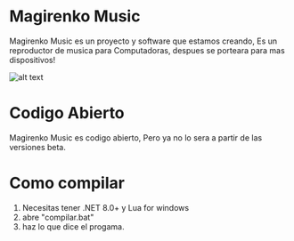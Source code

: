 # Magirenko Music
Magirenko Music es un proyecto y software que estamos creando, Es un reproductor de musica para Computadoras, despues se porteara para mas dispositivos!

![alt text](https://i.ibb.co/mXgh9gW/Magic-M-Music-Logo.png)
# Codigo Abierto
Magirenko Music es codigo abierto, Pero ya no lo sera a partir de las versiones beta.
# Como compilar
1. Necesitas tener .NET 8.0+ y Lua for windows
2. abre "compilar.bat"
3. haz lo que dice el progama.
